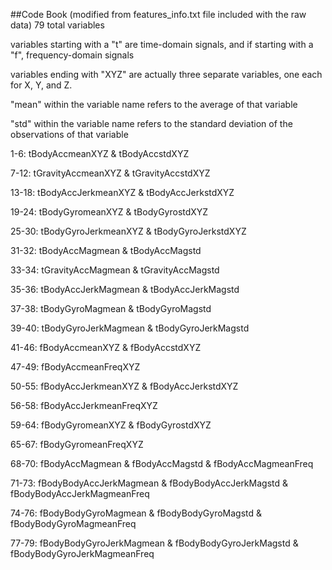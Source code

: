 ##Code Book (modified from features_info.txt file included with the raw data)
79 total variables

variables starting with a "t" are time-domain signals, and if starting with a "f", frequency-domain signals

variables ending with "XYZ" are actually three separate variables, one each for X, Y, and Z.

"mean" within the variable name refers to the average of that variable 

"std" within the variable name refers to the standard deviation of the observations of that variable

1-6: tBodyAccmeanXYZ & tBodyAccstdXYZ

7-12: tGravityAccmeanXYZ & tGravityAccstdXYZ

13-18: tBodyAccJerkmeanXYZ & tBodyAccJerkstdXYZ

19-24: tBodyGyromeanXYZ & tBodyGyrostdXYZ

25-30: tBodyGyroJerkmeanXYZ & tBodyGyroJerkstdXYZ

31-32: tBodyAccMagmean & tBodyAccMagstd 

33-34: tGravityAccMagmean & tGravityAccMagstd

35-36: tBodyAccJerkMagmean & tBodyAccJerkMagstd

37-38: tBodyGyroMagmean & tBodyGyroMagstd

39-40: tBodyGyroJerkMagmean & tBodyGyroJerkMagstd

41-46: fBodyAccmeanXYZ & fBodyAccstdXYZ

47-49: fBodyAccmeanFreqXYZ

50-55: fBodyAccJerkmeanXYZ & fBodyAccJerkstdXYZ

56-58: fBodyAccJerkmeanFreqXYZ

59-64: fBodyGyromeanXYZ & fBodyGyrostdXYZ

65-67: fBodyGyromeanFreqXYZ

68-70: fBodyAccMagmean & fBodyAccMagstd & fBodyAccMagmeanFreq

71-73: fBodyBodyAccJerkMagmean & fBodyBodyAccJerkMagstd & fBodyBodyAccJerkMagmeanFreq

74-76: fBodyBodyGyroMagmean & fBodyBodyGyroMagstd & fBodyBodyGyroMagmeanFreq

77-79: fBodyBodyGyroJerkMagmean & fBodyBodyGyroJerkMagstd & fBodyBodyGyroJerkMagmeanFreq
